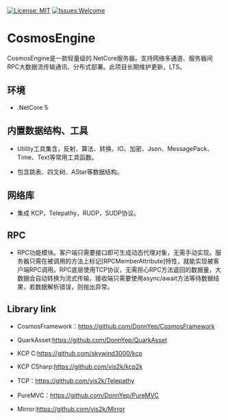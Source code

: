 [![License: MIT](https://img.shields.io/badge/License-MIT-brightgreen.svg)](https://github.com/DonnYep/CosmosEngine/blob/main/LICENSE)
[![Issues:Welcome](https://img.shields.io/badge/Issues-welcome-blue.svg)](https://github.com/DonnYep/CosmosEngine/issues)
# CosmosEngine

 CosmosEngine是一款轻量级的.NetCore服务器。支持网络多通道、服务器间RPC大数据流传输通讯、分布式部署。此项目长期维护更新，LTS。

## 环境

- .NetCore 5 

## 内置数据结构、工具

- Utility工具集含，反射、算法、转换、IO、加密、Json、MessagePack、Time、Text等常用工具函数。
  
- 包含跳表、四叉树、AStar等数据结构。
  
## 网络库

- 集成 KCP，Telepathy，RUDP，SUDP协议。
  
## RPC
- RPC功能模块。客户端只需要接口即可生成动态代理对象，无需手动实现。服务器只需在被调用的方法上标记[RPCMemberAttribute]特性，就能实现被客户端RPC调用。RPC底层使用TCP协议，无需担心RPC方法返回的数据量，大数据会自动转换为流式传输，接收端只需要使用async/await方法等待数据结果，若数据解析错误，则抛出异常。

## Library link

- CosmosFramework：https://github.com/DonnYep/CosmosFramework

- QuarkAsset:https://github.com/DonnYep/QuarkAsset

- KCP C:https://github.com/skywind3000/kcp
    
- KCP CSharp:https://github.com/vis2k/kcp2k
    
- TCP：https://github.com/vis2k/Telepathy

- PureMVC：https://github.com/DonnYep/PureMVC

- Mirror:https://github.com/vis2k/Mirror
